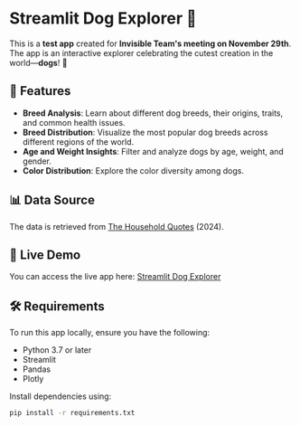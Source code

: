 # Streamlit Dog Explorer 🐾

This is a **test app** created for **Invisible Team's meeting on November 29th**. The app is an interactive explorer celebrating the cutest creation in the world—**dogs**! 🐶

## 🌟 Features
- **Breed Analysis**: Learn about different dog breeds, their origins, traits, and common health issues.
- **Breed Distribution**: Visualize the most popular dog breeds across different regions of the world.
- **Age and Weight Insights**: Filter and analyze dogs by age, weight, and gender.
- **Color Distribution**: Explore the color diversity among dogs.

## 📊 Data Source
The data is retrieved from [The Household Quotes](https://householdquotes.co.uk/most-popular-dog-breed) (2024).

## 🚀 Live Demo
You can access the live app here: [Streamlit Dog Explorer](https://ix8eroanbt3husfm3fy59w.streamlit.app/)

## 🛠 Requirements
To run this app locally, ensure you have the following:
- Python 3.7 or later
- Streamlit
- Pandas
- Plotly

Install dependencies using:
```bash
pip install -r requirements.txt
